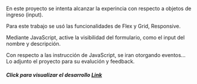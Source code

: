 En este proyecto se intenta alcanzar la experincia con respecto a objetos de ingreso (input).

 Para este trabajo se usó las funcionalidades de Flex y Grid, Responsive.

 Mediante JavaScript, active la visibilidad del formulario, como el input del nombre y descripción.

 Con respecto a las instrucción de JavaScript, se iran otorgando eventos...
 Lo adjunto el proyecto para su evalución y feedback.

##### Click para visualizar el desarrollo [Link](https://tonytrox.github.io/web_project_around/) 